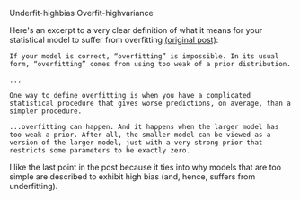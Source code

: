 



Underfit-highbias
Overfit-highvariance

Here's an excerpt to a very clear definition of what it means for your statistical model to suffer from overfitting [(original post)](http://andrewgelman.com/2017/07/15/what-is-overfitting-exactly/):

    If your model is correct, “overfitting” is impossible. In its usual form, “overfitting” comes from using too weak of a prior distribution.

    ...

    One way to define overfitting is when you have a complicated statistical procedure that gives worse predictions, on average, than a simpler procedure.

    ...overfitting can happen. And it happens when the larger model has too weak a prior. After all, the smaller model can be viewed as a version of the larger model, just with a very strong prior that restricts some parameters to be exactly zero.

 I like the last point in the post because it ties into why models that are too simple are described to exhibit high bias (and, hence, suffers from underfitting).



